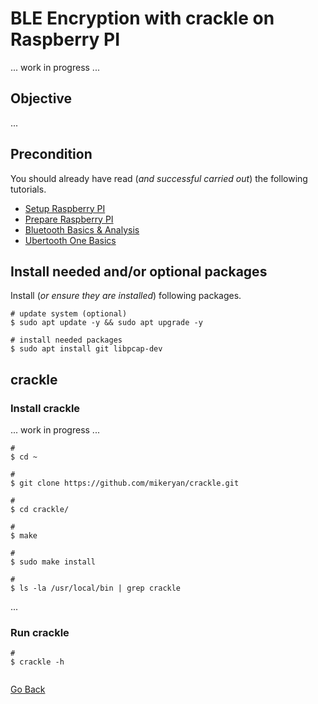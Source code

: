 # BLE Encryption with crackle on Raspberry PI

... work in progress ...

## Objective

...

## Precondition

You should already have read (_and successful carried out_) the following tutorials.

- [Setup Raspberry PI](../Setup)
- [Prepare Raspberry PI](../Preparation)
- [Bluetooth Basics & Analysis](../Bluetooth)
- [Ubertooth One Basics](../Ubertooth)

## Install needed and/or optional packages

Install (_or ensure they are installed_) following packages.

```shell
# update system (optional)
$ sudo apt update -y && sudo apt upgrade -y

# install needed packages
$ sudo apt install git libpcap-dev
```

## crackle

### Install crackle

... work in progress ...

```shell
#
$ cd ~

#
$ git clone https://github.com/mikeryan/crackle.git

#
$ cd crackle/

#
$ make

#
$ sudo make install

#
$ ls -la /usr/local/bin | grep crackle
```

...

### Run crackle

```shell
#
$ crackle -h


```

[Go Back](../readme.md)
